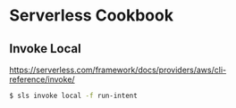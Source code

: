 # Serverless Cookbook

## Invoke Local

https://serverless.com/framework/docs/providers/aws/cli-reference/invoke/

```bash
$ sls invoke local -f run-intent
```
